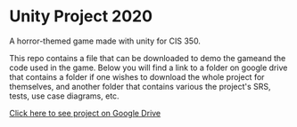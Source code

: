 # Unity Project 2020
A horror-themed game made with unity for CIS 350.

This repo contains a file that can be downloaded to demo the gameand  the code used in the game. Below you will find a link to a folder on google drive that contains a folder if one wishes to download the whole project for themselves, and another folder that contains various the project's SRS, tests, use case diagrams, etc.

[Click here to see project on Google Drive ](https://drive.google.com/drive/folders/1nogPiGDKTsmIiyJO-68T82u337ano4Q_?usp=sharing)
